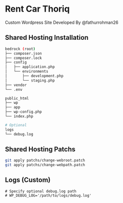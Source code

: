 # Rent Car Thoriq

Custom Wordpress Site Developed By @fathurrohman26

## Shared Hosting Installation

```bash
bedrock (root)
├── composer.json
├── composer.lock
├── config
│   ├── application.php
│   └── environments
│       ├── development.php
│       └── staging.php
├── vendor
└── .env

public_html
├── wp
├── app
├── wp-config.php
└── index.php

# Optional 
logs
└── debug.log
```

## Shared Hosting Patchs

```bash
git apply patchs/change-webroot.patch
git apply patchs/change-webpath.patch
```

## Logs (Custom)

```env
# Specify optional debug.log path
# WP_DEBUG_LOG='/path/to/logs/debug.log'
```
